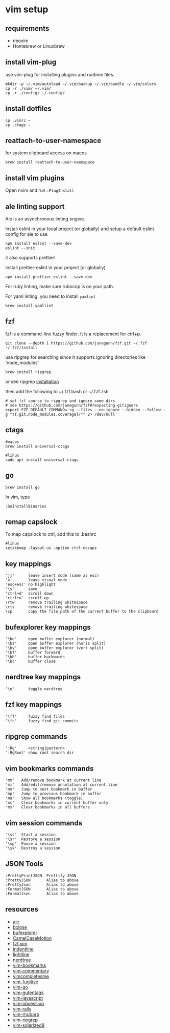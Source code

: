 # vim setup

## requirements

* neovim
* Homebrew or Linuxbrew

## install vim-plug

use vim-plug for installing plugins and runtime files.

```shell
mkdir -p ~/.vim/autoload ~/.vim/backup ~/.vim/bundle ~/.vim/colors
cp -r ./vim/ ~/.vim/
cp -r ./config/ ~/.config/
```

## install dotfiles

```shell
cp .vimrc ~
cp .ctags ~
```

## reattach-to-user-namespace

for system clipboard access on macos

```shell
brew install reattach-to-user-namespace
```

## install vim plugins
Open nvim and run `:PlugInstall`

## ale linting support

Ale is an asynchronous linting engine.

Install eslint in your local project (or globally)
and setup a default eslint config for ale to use

```shell
npm install eslint --save-dev
eslint --init
```

it also supports prettier!

Install prettier-eslint in your project (or globally)

```shell
npm install prettier-eslint --save-dev
```

For ruby linting, make sure rubocop is on your path.

For yaml linting, you need to install `yamlint`

```shell
brew install yamllint
```

## fzf

fzf is a command-line fuzzy finder.
It is a replacement for ctrl+p.

```shell
git clone --depth 1 https://github.com/junegunn/fzf.git ~/.fzf
~/.fzf/install
```

use ripgrep for searching since it supports ignoring directories like 'node_modules'

```shell
brew install ripgrep
```

or see ripgrep [installation](https://github.com/BurntSushi/ripgrep#installation)

then add the following to ~/.fzf.bash or ~/.fzf.zsh

```shell
# set fzf source to ripgrep and ignore some dirs
# see https://github.com/junegunn/fzf#respecting-gitignore
export FZF_DEFAULT_COMMAND='rg --files --no-ignore --hidden --follow -g "!{.git,node_modules,coverage}/*" 2> /dev/null'
```

## ctags

```shell
#macos
brew install universal-ctags

#linux
sudo apt install universal-ctags
```

## go

```shell
brew install go
```

In vim, type
```
:GoInstallBinaries
```

## remap capslock

To map capslock to ctrl, add this to .bashrc

```shell
#linux
setxkbmap -layout us -option ctrl:nocaps
```

## key mappings

```shell
'jj'      leave insert mode (same as esc)
'v'       leave visual mode
'esc+esc' no highlight
'\s'      save
'ctrl+d'  scroll down
'ctrl+u'  scroll up
\rtw      remove trailing whitespace
\rts      remove trailing whitespace
\cp       copy the file path of the current buffer to the clipboard
```

## bufexplorer key mappings

```shell
'\be'     open buffer explorer (normal)
'\bs'     open buffer explorer (horiz split)
'\bv'     open buffer explorer (vert split)
'\bf'     buffer forward
'\bb'     buffer backwards
'\bc'     buffer close
```

## nerdtree key mappings

```shell
'\n'      toggle nerdtree
```

## fzf key mappings

```shell
'\ff'     fuzzy find files
'\fc'     fuzzy find git commits
```

## ripgrep commands

```shell
':Rg'     <string|pattern>
':RgRoot' show root search dir
```

## vim bookmarks commands

```shell
'mm'   Add/remove bookmark at current line
'mi'   Add/edit/remove annotation at current line
'mn'   Jump to next bookmark in buffer
'mp'   Jump to previous bookmark in buffer
'ma'   Show all bookmarks (toggle)
'mc'   Clear bookmarks in current buffer only
'mx'   Clear bookmarks in all buffers
```

## vim session commands

```shell
'\ss'  Start a session
'\sr'  Restore a session
'\sp'  Pause a session
'\sx'  Destroy a session
```

## JSON Tools

```shell
:PrettyPrintJSON  Prettify JSON
:PrettyJSON       Alias to above
:PrettyJson       Alias to above
:FormatJSON       Alias to above
:FormatJson       Alias to above
```

## resources

* [ale](https://github.com/w0rp/ale)
* [bclose](https://github.com/rbgrouleff/bclose.vim)
* [bufexplorer](https://github.com/vim-scripts/bufexplorer.zip)
* [CamelCaseMotion](https://github.com/bkad/CamelCaseMotion)
* [fzf.vim](https://github.com/junegunn/fzf.vim)
* [indentline](https://github.com/Yggdroot/indentLine)
* [lightline](https://github.com/itchyny/lightline.vim)
* [nerdtree](https://github.com/scrooloose/nerdtree)
* [vim-bookmarks](https://github.com/MattesGroeger/vim-bookmarks)
* [vim-commentary](https://github.com/tpope/vim-commentary)
* [vimcompletesme](https://github.com/ajh17/VimCompletesMe)
* [vim-fugitive](https://github.com/tpope/vim-fugitive)
* [vim-go](https://github.com/fatih/vim-go)
* [vim-gutentags](https://github.com/ludovicchabant/vim-gutentags.git)
* [vim-javascript](https://github.com/pangloss/vim-javascript)
* [vim-obsession](https://github.com/tpope/vim-obsession)
* [vim-rails](https://github.com/tpope/vim-rails)
* [vim-rhubarb](https://github.com/tpope/vim-rhubarb)
* [vim-ripgrep](https://github.com/jremmen/vim-ripgrep)
* [vim-solarized8](https://github.com/lifepillar/vim-solarized8)
